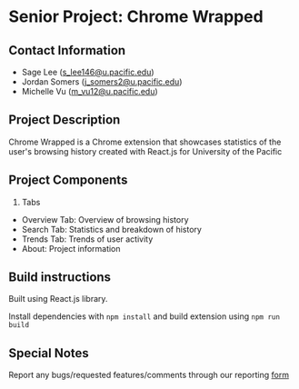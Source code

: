 # Senior Project: Chrome Wrapped

## Contact Information
- Sage Lee (s_lee146@u.pacific.edu)
- Jordan Somers (j_somers2@u.pacific.edu)
- Michelle Vu (m_vu12@u.pacific.edu)

## Project Description
Chrome Wrapped is a Chrome extension that showcases statistics of the user's browsing history created with React.js for University of the Pacific

## Project Components
1. Tabs
- Overview Tab: Overview of browsing history
- Search Tab: Statistics and breakdown of history
- Trends Tab: Trends of user activity
- About: Project information

## Build instructions
Built using React.js library.

Install dependencies with
```npm install```
and build extension using
```npm run build```

## Special Notes
Report any bugs/requested features/comments through our reporting [form](https://forms.gle/7hnGy6iebANHyCTCA)
